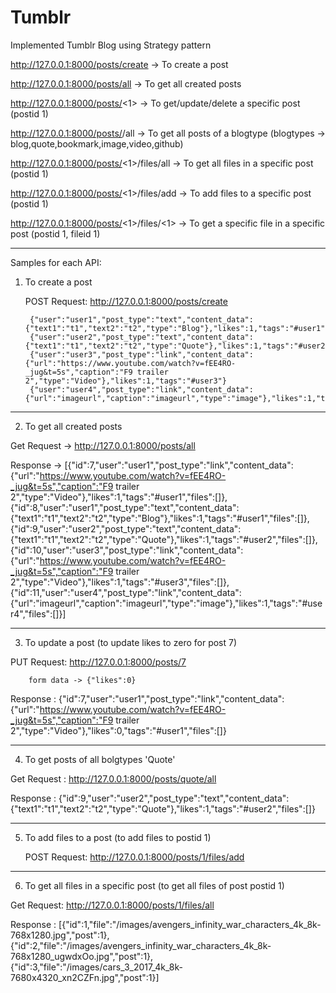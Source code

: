 # Tumblr

Implemented Tumblr Blog using Strategy pattern

http://127.0.0.1:8000/posts/create   -> To create a post

http://127.0.0.1:8000/posts/all   -> To get all created posts

http://127.0.0.1:8000/posts/<1>  -> To get/update/delete a specific post (postid 1)

http://127.0.0.1:8000/posts/<blogtype>/all -> To get all posts of a blogtype (blogtypes -> blog,quote,bookmark,image,video,github)

http://127.0.0.1:8000/posts/<1>/files/all -> To get all files in a specific post (postid 1)

http://127.0.0.1:8000/posts/<1>/files/add -> To add files to a specific post (postid 1)

http://127.0.0.1:8000/posts/<1>/files/<1> -> To get a specific file in a specific post (postid 1, fileid 1)

-------------------------------------------------------------------------------------------------------------------------------------

Samples for each API:

1) To create a post

   POST Request: http://127.0.0.1:8000/posts/create
		
		{"user":"user1","post_type":"text","content_data":{"text1":"t1","text2":"t2","type":"Blog"},"likes":1,"tags":"#user1"}
		{"user":"user2","post_type":"text","content_data":{"text1":"t1","text2":"t2","type":"Quote"},"likes":1,"tags":"#user2"}
		{"user":"user3","post_type":"link","content_data":{"url":"https://www.youtube.com/watch?v=fEE4RO-_jug&t=5s","caption":"F9 trailer 2","type":"Video"},"likes":1,"tags":"#user3"}
		{"user":"user4","post_type":"link","content_data":{"url":"imageurl","caption":"imageurl","type":"image"},"likes":1,"tags":"#user4"}

---------------------------------------------------------------------------------------------------------------------------------------

2) To get all created posts

Get Request -> http://127.0.0.1:8000/posts/all

Response -> 
	[{"id":7,"user":"user1","post_type":"link","content_data":{"url":"https://www.youtube.com/watch?v=fEE4RO-_jug&t=5s","caption":"F9 trailer 2","type":"Video"},"likes":1,"tags":"#user1","files":[]},
	{"id":8,"user":"user1","post_type":"text","content_data":{"text1":"t1","text2":"t2","type":"Blog"},"likes":1,"tags":"#user1","files":[]},
	{"id":9,"user":"user2","post_type":"text","content_data":{"text1":"t1","text2":"t2","type":"Quote"},"likes":1,"tags":"#user2","files":[]},
	{"id":10,"user":"user3","post_type":"link","content_data":{"url":"https://www.youtube.com/watch?v=fEE4RO-_jug&t=5s","caption":"F9 trailer 2","type":"Video"},"likes":1,"tags":"#user3","files":[]},
	{"id":11,"user":"user4","post_type":"link","content_data":{"url":"imageurl","caption":"imageurl","type":"image"},"likes":1,"tags":"#user4","files":[]}]

---------------------------------------------------------------------------------------------------------------------------------------

3) To update a post (to update likes to zero for post 7)

PUT Request:  http://127.0.0.1:8000/posts/7

		form data -> {"likes":0}

Response : {"id":7,"user":"user1","post_type":"link","content_data":{"url":"https://www.youtube.com/watch?v=fEE4RO-_jug&t=5s","caption":"F9 trailer 2","type":"Video"},"likes":0,"tags":"#user1","files":[]}

---------------------------------------------------------------------------------------------------------------------------------------

4) To get posts of all bolgtypes 'Quote'

Get Request : http://127.0.0.1:8000/posts/quote/all

Response : {"id":9,"user":"user2","post_type":"text","content_data":{"text1":"t1","text2":"t2","type":"Quote"},"likes":1,"tags":"#user2","files":[]} 

---------------------------------------------------------------------------------------------------------------------------------------

5) To add files to a post (to add files to postid 1)

	POST Request: http://127.0.0.1:8000/posts/1/files/add

---------------------------------------------------------------------------------------------------------------------------------------

6) To get all files in a specific post (to get all files of post postid 1)

Get Request: http://127.0.0.1:8000/posts/1/files/all

Response : [{"id":1,"file":"/images/avengers_infinity_war_characters_4k_8k-768x1280.jpg","post":1},
		{"id":2,"file":"/images/avengers_infinity_war_characters_4k_8k-768x1280_ugwdxOo.jpg","post":1},
		{"id":3,"file":"/images/cars_3_2017_4k_8k-7680x4320_xn2CZFn.jpg","post":1}]



